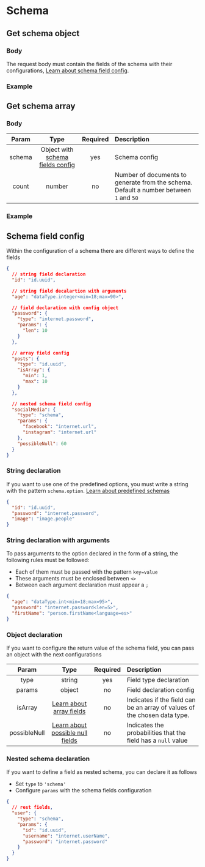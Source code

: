 # Schema

## Get schema object

<ApiRoute method="POST" url="api/schema" />

### Body

The request body must contain the fields of the schema with their configurations, [Learn about schema field config](#schema-field-config).

### Example

<PostSchemaExampleOne />

<PostSchemaExampleSecond />

## Get schema array

<ApiRoute method="POST" url="api/schema/array" />

### Body

| Param  |                           Type                           | Required | Description                                                                            |
| :----: | :------------------------------------------------------: | :------: | :------------------------------------------------------------------------------------- |
| schema | Object with [schema fields config](#schema-field-config) |   yes    | Schema config                                                                          |
| count  |                          number                          |    no    | Number of documents to generate from the schema. Default a number between `1` and `50` |

### Example

<PostSchemaArrayOne />

## Schema field config

Within the configuration of a schema there are different ways to define the fields

```json
{
  // string field declaration
  "id": "id.uuid",

  // string field decalartion with arguments
  "age": "dataType.integer<min=18;max=90>",

  // field declaration with config object
  "password": {
    "type": "internet.password",
    "params": {
      "len": 10
    }
  },

  // array field config
  "posts": {
    "type": "id.uuid",
    "isArray": {
      "min": 1,
      "max": 10
    }
  },

  // nested schema field config
  "socialMedia": {
    "type": "schema",
    "params": {
      "facebook": "internet.url",
      "instagram": "internet.url"
    },
    "possibleNull": 60
  }
}
```

### String declaration

If you want to use one of the predefined options, you must write a string with the pattern `schema.option`. [Learn about predefined schemas](../category/schemas)

```json
{
  "id": "id.uuid",
  "password": "internet.password",
  "image": "image.people"
}
```

### String declaration with arguments

To pass arguments to the option declared in the form of a string, the following rules must be followed:

- Each of them must be passed with the pattern `key=value`
- These arguments must be enclosed between `<>`
- Between each argument declaration must appear a `;`

```json
{
  "age": "dataType.int<min=18;max=95>",
  "password": "internet.password<len=5>",
  "firstName": "person.firstName<language=es>"
}
```

### Object declaration

If you want to configure the return value of the schema field, you can pass an object with the next configurations

|    Param     |                                     Type                                     | Required | Description                                                               |
| :----------: | :--------------------------------------------------------------------------: | :------: | :------------------------------------------------------------------------ |
|     type     |                                    string                                    |   yes    | Field type declaration                                                    |
|    params    |                                    object                                    |    no    | Field declaration config                                                  |
|   isArray    |       [Learn about array fields](../fields-type/field-config#isarray)        |    no    | Indicates if the field can be an array of values of the chosen data type. |
| possibleNull | [Learn about possible null fields](../fields-type/field-config#possiblenull) |    no    | Indicates the probabilities that the field has a `null` value             |

### Nested schema declaration

If you want to define a field as nested schema, you can declare it as follows

- Set `type` to `'schema'`
- Configure `params` with the schema fields configuration

```json
{
  // rest fields,
  "user": {
    "type": "schema",
    "params": {
      "id": "id.uuid",
      "username": "internet.userName",
      "password": "internet.password"
    }
  }
}
```
